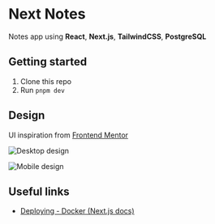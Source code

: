 # Next Notes

Notes app using **React**, **Next.js**, **TailwindCSS**, **PostgreSQL**

## Getting started

1. Clone this repo
2. Run `pnpm dev`

## Design

UI inspiration from [Frontend Mentor](https://www.frontendmentor.io/challenges/note-taking-web-app-773r7bUfOG)

![Desktop design](https://res.cloudinary.com/dz209s6jk/image/upload/v1731069573/Challenges/abew5ajhqcspt5sgro7h.jpg)

![Mobile design](https://res.cloudinary.com/dz209s6jk/image/upload/v1731070002/Challenges/rkk08sfhhycmycubnfo8.jpg)

## Useful links

- [Deploying - Docker (Next.js docs)](https://nextjs.org/docs/app/building-your-application/deploying#docker-image)
